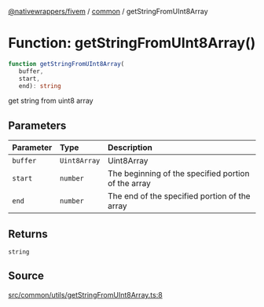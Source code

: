[@nativewrappers/fivem](../../README.md) / [common](../README.md) / getStringFromUInt8Array

# Function: getStringFromUInt8Array()

```ts
function getStringFromUInt8Array(
   buffer, 
   start, 
   end): string
```

get string from uint8 array

## Parameters

| Parameter | Type | Description |
| :------ | :------ | :------ |
| `buffer` | `Uint8Array` | Uint8Array |
| `start` | `number` | The beginning of the specified portion of the array |
| `end` | `number` | The end of the specified portion of the array |

## Returns

`string`

## Source

[src/common/utils/getStringFromUInt8Array.ts:8](https://github.com/nativewrappers/fivem/blob/dc30be651dd1d99507081f19ee3707fad2d3aa44/src/common/utils/getStringFromUInt8Array.ts#L8)
